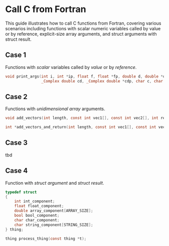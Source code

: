 # Call C from Fortran

This guide illustrates how to call C functions from Fortran, covering various scenarios including functions with scalar numeric variables called by value or by reference, explicit-size array arguments, and struct arguments with struct result.

## Case 1 
Functions with _scalar_ variables called by _value_ or by _reference_.
```c
void print_args(int i, int *ip, float f, float *fp, double d, double *dp,
                _Complex double cd, _Complex double *cdp, char c, char *cp, _Bool b);
```

## Case 2

Functions with _unidimensional array_ arguments.

```c
void add_vectors(int length, const int vec1[], const int vec2[], int result[]);

int *add_vectors_and_return(int length, const int vec1[], const int vec2[]);
```

## Case 3

tbd

## Case 4

Function with _struct argument_ and _struct result_.

```c
typedef struct
{
    int int_component;
    float float_component;
    double array_component[ARRAY_SIZE];
    bool bool_component;
    char char_component;
    char string_component[STRING_SIZE];
} thing;

thing process_thing(const thing *t);
```

